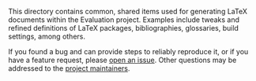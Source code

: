 This directory contains common, shared items used for generating LaTeX documents
within the Evaluation project. Examples include tweaks and refined definitions
of LaTeX packages, bibliographies, glossaries, build settings, among others.

If you found a bug and can provide steps to reliably reproduce it, or if you
have a feature request, please
[open an issue](https://github.com/usnistgov/libbiomeval/issues). Other
questions may be addressed to the
[project maintainers](mailto:beframework@nist.gov).


